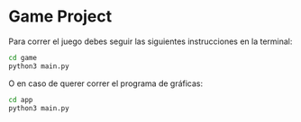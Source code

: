 # Game Project

Para correr el juego debes seguir las siguientes instrucciones en la terminal:

```sh
cd game
python3 main.py
```

O en caso de querer correr el programa de gráficas:

```sh
cd app
python3 main.py
```
